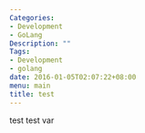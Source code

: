 ```yaml
---
Categories:
- Development
- GoLang
Description: ""
Tags:
- Development
- golang
date: 2016-01-05T02:07:22+08:00
menu: main
title: test
---
```

test
	test
	var
